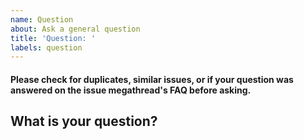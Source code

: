 ```yaml
---
name: Question
about: Ask a general question
title: 'Question: '
labels: question
---
```

#### Please check for duplicates, similar issues, or if your question was answered on the issue megathread's FAQ before asking.
## What is your question?
